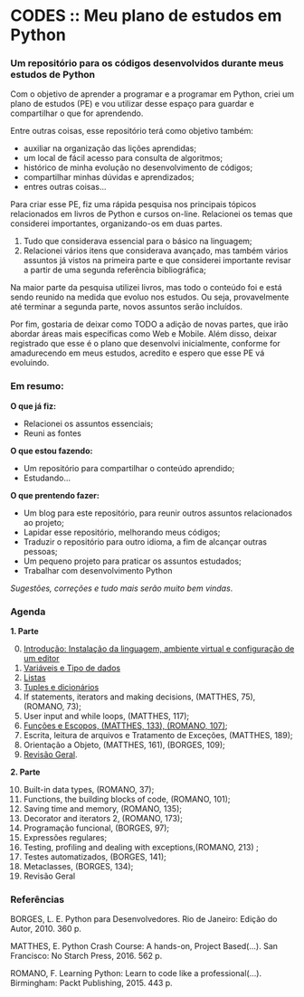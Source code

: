 # CODES :: Meu plano de estudos em Python

### Um repositório para os códigos desenvolvidos durante meus estudos de Python

Com o objetivo de aprender a programar e a programar em Python, criei um plano de estudos (PE) e vou utilizar desse espaço para guardar e compartilhar o que for aprendendo.

Entre outras coisas, esse repositório terá como objetivo também:

- auxiliar na organização das lições aprendidas;
- um local de fácil acesso para consulta de algoritmos;
- histórico de minha evolução no desenvolvimento de códigos;
- compartilhar minhas dúvidas e aprendizados;
- entres outras coisas...

Para criar esse PE, fiz uma rápida pesquisa nos principais tópicos relacionados em livros de Python e cursos on-line. 
Relacionei os temas que considerei importantes, organizando-os em duas partes. 

1. Tudo que considerava essencial para o básico na linguagem;
2. Relacionei vários itens que considerava avançado, mas também vários assuntos já vistos na primeira parte e que considerei importante revisar a partir de uma segunda referência bibliográfica;

Na maior parte da pesquisa utilizei livros, mas todo o conteúdo foi e está sendo reunido na medida que evoluo nos estudos.
Ou seja, provavelmente até terminar a segunda parte, novos assuntos serão incluídos.

Por fim, gostaria de deixar como TODO a adição de novas partes, que irão abordar áreas mais específicas como Web e Mobile. Além disso, deixar registrado que esse é o plano que desenvolvi inicialmente, conforme for amadurecendo em meus estudos, acredito e espero que esse PE vá evoluindo.

### Em resumo:

**O que já fiz:**
- Relacionei os assuntos essenciais;
- Reuni as fontes

**O que estou fazendo:**
- Um repositório para compartilhar o conteúdo aprendido;
- Estudando...

**O que prentendo fazer:**
- Um blog para este repositório, para reunir outros assuntos relacionados ao projeto;
- Lapidar esse repositório, melhorando meus códigos;
- Traduzir o repositório para outro idioma, a fim de alcançar outras pessoas;
- Um pequeno projeto para praticar os assuntos estudados;
- Trabalhar com desenvolvimento Python

_Sugestões, correções e tudo mais serão muito bem vindas_.

### Agenda

**1. Parte**
 
0. [Introdução: Instalação da linguagem, ambiente virtual e configuração de um editor][0]
1. [Variáveis e Tipo de dados][1]
2. [Listas][2]
3. [Tuples e dicionários][3]
4. If statements, iterators and making decisions, (MATTHES, 75), (ROMANO, 73);
5. User input and while loops, (MATTHES, 117);
6. [Funções e Escopos, (MATTHES, 133), (ROMANO, 107)][6];
7. Escrita, leitura de arquivos e Tratamento de Exceções, (MATTHES, 189);
8. Orientação a Objeto, (MATTHES, 161), (BORGES, 109); 
9. [Revisão Geral][9].
 
**2. Parte**
 
10. Built-in data types, (ROMANO, 37);
11. Functions, the building blocks of code, (ROMANO, 101);
12. Saving time and memory, (ROMANO, 135);
13. Decorator and iterators 2, (ROMANO, 173);
14. Programação funcional, (BORGES, 97);
15. Expressões regulares;
16. Testing, profiling and dealing with exceptions,(ROMANO, 213) ;
17. Testes automatizados, (BORGES, 141);
18. Metaclasses, (BORGES, 134);
19. Revisão Geral

### Referências

BORGES, L. E. Python para Desenvolvedores. Rio de Janeiro: Edição do Autor, 2010. 360 p.

MATTHES, E. Python Crash Course: A hands-on, Project Based(...). San Francisco: No Starch Press, 2016. 562 p.

ROMANO, F. Learning Python: Learn to code like a professional(...). Birmingham: Packt Publishing, 2015. 443 p.

[0]: https://github.com/lcnodc/codes/tree/master/00_introducao
[1]: https://github.com/lcnodc/codes/tree/master/01_variaveis_tipos_de_dados
[2]: https://github.com/lcnodc/codes/tree/master/02_listas
[3]: https://github.com/lcnodc/codes/tree/master/03_tuplas_dicts
[6]: https://github.com/lcnodc/codes/tree/master/06-funcoes-e-escopos
[9]: https://github.com/lcnodc/codes/tree/master/09-revisao
